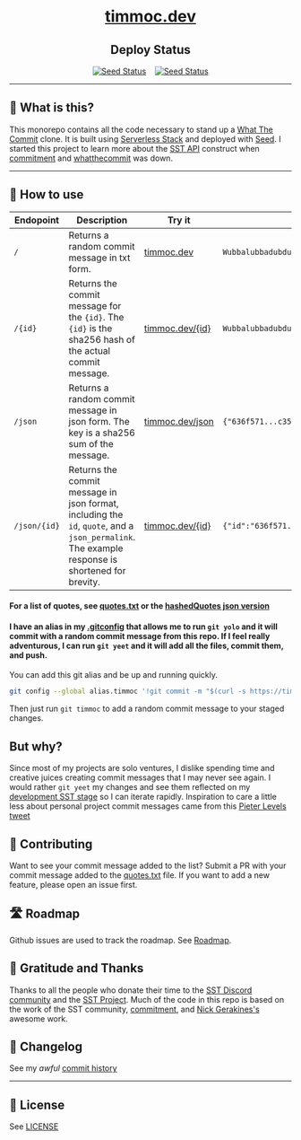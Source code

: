 <div align="center">

# [timmoc.dev](https://timmoc.dev)

## Deploy Status

[![Seed Status](https://api.seed.run/timmoc/timmoc/stages/dev/build_badge)](https://console.seed.run/timmoc/timmoc)&nbsp;&nbsp;&nbsp;
[![Seed Status](https://api.seed.run/timmoc/timmoc/stages/prod/build_badge)](https://console.seed.run/timmoc/timmoc)

</div>

---

## 📖 What is this?

This monorepo contains all the code necessary to stand up a [What The Commit](https://whatthecommit.com/) clone. It is built using [Serverless Stack](https://serverless-stack.com/) and deployed with [Seed](https://seed.run/). I started this project to learn more about the [SST API](https://docs.sst.dev/constructs/Api) construct when [commitment](https://github.com/ngerakines/commitment) and [whatthecommit](https://whatthecommit.com) was down.

---

## 🚀 How to use

| Endopoint    | Description                                                                                                                                    | Try it                                                                                                      | Response                                                                                                              |
| ------------ | ---------------------------------------------------------------------------------------------------------------------------------------------- | ----------------------------------------------------------------------------------------------------------- | --------------------------------------------------------------------------------------------------------------------- |
| `/`          | Returns a random commit message in txt form.                                                                                                   | [timmoc.dev](https://timmoc.dev)                                                                            | `Wubbalubbadubdub!`                                                                                                   |
| `/{id}`      | Returns the commit message for the `{id}`. The `{id}` is the sha256 hash of the actual commit message.                                         | [timmoc.dev/{id}](https://timmoc.dev/636f571729431658f6454ae604398163a1bbb6ae527dc723b03cc0ab8c357bdf)      | `Wubbalubbadubdub!`                                                                                                   |
| `/json`      | Returns a random commit message in json form. The key is a sha256 sum of the message.                                                          | [timmoc.dev/json](https://timmoc.dev/json)                                                                  | `{"636f571...c357bdf":"Wubbalubbadubdub!"}`                                                                           |
| `/json/{id}` | Returns the commit message in json format, including the `id`, `quote`, and a `json_permalink`. The example response is shortened for brevity. | [timmoc.dev/{id}](https://timmoc.dev/json/636f571729431658f6454ae604398163a1bbb6ae527dc723b03cc0ab8c357bdf) | `{"id":"636f571...c357bdf","quote":"Wubbalubbadubdub!","json_permalink":"https://timmoc.dev/json/636f571...c357bdf"}` |

#### For a list of quotes, see [quotes.txt](https://github.com/claughinghouse/timmoc/blob/main/packages/core/lib/quotes.txt) or the [hashedQuotes json version](https://github.com/claughinghouse/timmoc/blob/main/packages/core/src/hashedQuotes.json)

#### I have an alias in my [.gitconfig](https://github.com/claughinghouse/dotfiles/blob/main/dot_gitconfig#L12) that allows me to run `git yolo` and it will commit with a random commit message from this repo. If I feel really adventurous, I can run `git yeet` and it will add all the files, commit them, and push.

You can add this git alias and be up and running quickly.

```bash
git config --global alias.timmoc '!git commit -m "$(curl -s https://timmoc.dev)"'
```

Then just run `git timmoc` to add a random commit message to your staged changes.

## But why?

Since most of my projects are solo ventures, I dislike spending time and creative juices creating commit messages that I may never see again. I would rather `git yeet` my changes and see them reflected on my [development SST stage](https://docs.sst.dev/constructs/Stack#stage) so I can iterate rapidly. Inspiration to care a little less about personal project commit messages came from this [Pieter Levels tweet](https://twitter.com/levelsio/status/1590908364393156608.)

## 🫶 Contributing

Want to see your commit message added to the list? Submit a PR with your commit message added to the [quotes.txt](https://github.dev/claughinghouse/timmoc/blob/main/packages/core/lib/quotes.txt) file. If you want to add a new feature, please open an issue first.

## 🛣️ Roadmap

Github issues are used to track the roadmap. See [Roadmap](https://github.com/claughinghouse/timmoc/labels/roadmap).

## 🤝 Gratitude and Thanks

Thanks to all the people who donate their time to the [SST Discord community](https://discord.gg/sst) and the [SST Project](https://sst.dev/). Much of the code in this repo is based on the work of the SST community, [commitment](https://github.com/ngerakines/commitment), and [Nick Gerakines's](https://github.com/ngerakines) awesome work.

## 📜 Changelog

See my _awful_ [commit history](https://github.com/claughinghouse/timmoc/commits/main)

---

## 🔏 License

See [LICENSE](./LICENSE)
